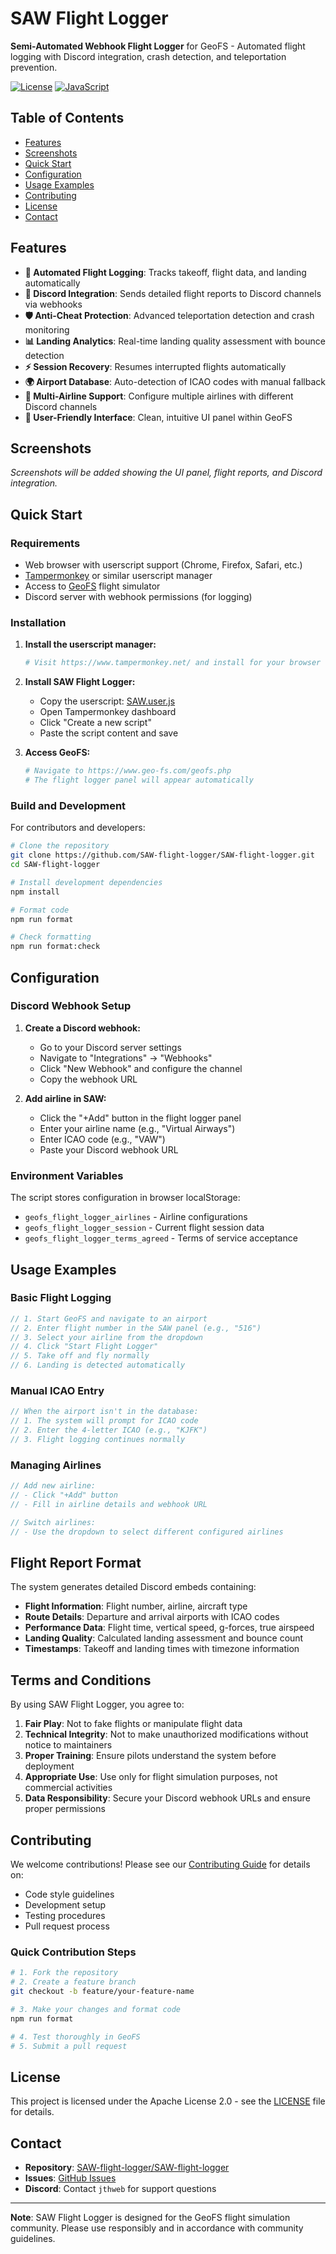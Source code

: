 # SAW Flight Logger

**Semi-Automated Webhook Flight Logger** for GeoFS - Automated flight logging with Discord integration, crash detection, and teleportation prevention.

[![License](https://img.shields.io/badge/License-Apache%202.0-blue.svg)](https://opensource.org/licenses/Apache-2.0)
[![JavaScript](https://img.shields.io/badge/JavaScript-UserScript-yellow.svg)](https://github.com/SAW-flight-logger/SAW-flight-logger)

## Table of Contents

- [Features](#features)
- [Screenshots](#screenshots)
- [Quick Start](#quick-start)
- [Configuration](#configuration)
- [Usage Examples](#usage-examples)
- [Contributing](#contributing)
- [License](#license)
- [Contact](#contact)

## Features

- **🛫 Automated Flight Logging**: Tracks takeoff, flight data, and landing automatically
- **🔗 Discord Integration**: Sends detailed flight reports to Discord channels via webhooks
- **🛡️ Anti-Cheat Protection**: Advanced teleportation detection and crash monitoring
- **📊 Landing Analytics**: Real-time landing quality assessment with bounce detection
- **⚡ Session Recovery**: Resumes interrupted flights automatically
- **🌍 Airport Database**: Auto-detection of ICAO codes with manual fallback
- **🏢 Multi-Airline Support**: Configure multiple airlines with different Discord channels
- **📱 User-Friendly Interface**: Clean, intuitive UI panel within GeoFS

## Screenshots

<!-- TODO: Add screenshots of the flight logger in action -->

_Screenshots will be added showing the UI panel, flight reports, and Discord integration._

## Quick Start

### Requirements

- Web browser with userscript support (Chrome, Firefox, Safari, etc.)
- [Tampermonkey](https://www.tampermonkey.net/) or similar userscript manager
- Access to [GeoFS](https://www.geo-fs.com/) flight simulator
- Discord server with webhook permissions (for logging)

### Installation

1. **Install the userscript manager:**

   ```bash
   # Visit https://www.tampermonkey.net/ and install for your browser
   ```

2. **Install SAW Flight Logger:**
   - Copy the userscript: [SAW.user.js](https://github.com/SAW-flight-logger/SAW-flight-logger/raw/refs/heads/main/SAW.user.js)
   - Open Tampermonkey dashboard
   - Click "Create a new script"
   - Paste the script content and save

3. **Access GeoFS:**
   ```bash
   # Navigate to https://www.geo-fs.com/geofs.php
   # The flight logger panel will appear automatically
   ```

### Build and Development

For contributors and developers:

```bash
# Clone the repository
git clone https://github.com/SAW-flight-logger/SAW-flight-logger.git
cd SAW-flight-logger

# Install development dependencies
npm install

# Format code
npm run format

# Check formatting
npm run format:check
```

## Configuration

### Discord Webhook Setup

1. **Create a Discord webhook:**
   - Go to your Discord server settings
   - Navigate to "Integrations" → "Webhooks"
   - Click "New Webhook" and configure the channel
   - Copy the webhook URL

2. **Add airline in SAW:**
   - Click the "+Add" button in the flight logger panel
   - Enter your airline name (e.g., "Virtual Airways")
   - Enter ICAO code (e.g., "VAW")
   - Paste your Discord webhook URL

### Environment Variables

The script stores configuration in browser localStorage:

- `geofs_flight_logger_airlines` - Airline configurations
- `geofs_flight_logger_session` - Current flight session data
- `geofs_flight_logger_terms_agreed` - Terms of service acceptance

## Usage Examples

### Basic Flight Logging

```javascript
// 1. Start GeoFS and navigate to an airport
// 2. Enter flight number in the SAW panel (e.g., "516")
// 3. Select your airline from the dropdown
// 4. Click "Start Flight Logger"
// 5. Take off and fly normally
// 6. Landing is detected automatically
```

### Manual ICAO Entry

```javascript
// When the airport isn't in the database:
// 1. The system will prompt for ICAO code
// 2. Enter the 4-letter ICAO (e.g., "KJFK")
// 3. Flight logging continues normally
```

### Managing Airlines

```javascript
// Add new airline:
// - Click "+Add" button
// - Fill in airline details and webhook URL

// Switch airlines:
// - Use the dropdown to select different configured airlines
```

## Flight Report Format

The system generates detailed Discord embeds containing:

- **Flight Information**: Flight number, airline, aircraft type
- **Route Details**: Departure and arrival airports with ICAO codes
- **Performance Data**: Flight time, vertical speed, g-forces, true airspeed
- **Landing Quality**: Calculated landing assessment and bounce count
- **Timestamps**: Takeoff and landing times with timezone information

## Terms and Conditions

By using SAW Flight Logger, you agree to:

1. **Fair Play**: Not to fake flights or manipulate flight data
2. **Technical Integrity**: Not to make unauthorized modifications without notice to maintainers
3. **Proper Training**: Ensure pilots understand the system before deployment
4. **Appropriate Use**: Use only for flight simulation purposes, not commercial activities
5. **Data Responsibility**: Secure your Discord webhook URLs and ensure proper permissions

## Contributing

We welcome contributions! Please see our [Contributing Guide](CONTRIBUTING.md) for details on:

- Code style guidelines
- Development setup
- Testing procedures
- Pull request process

### Quick Contribution Steps

```bash
# 1. Fork the repository
# 2. Create a feature branch
git checkout -b feature/your-feature-name

# 3. Make your changes and format code
npm run format

# 4. Test thoroughly in GeoFS
# 5. Submit a pull request
```

## License

This project is licensed under the Apache License 2.0 - see the [LICENSE](LICENSE) file for details.

## Contact

- **Repository**: [SAW-flight-logger/SAW-flight-logger](https://github.com/SAW-flight-logger/SAW-flight-logger)
- **Issues**: [GitHub Issues](https://github.com/SAW-flight-logger/SAW-flight-logger/issues)
- **Discord**: Contact `jthweb` for support questions

---

**Note**: SAW Flight Logger is designed for the GeoFS flight simulation community. Please use responsibly and in accordance with community guidelines.
